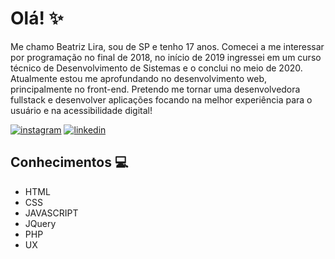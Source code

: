 # Olá! :sparkles:

 Me chamo Beatriz Lira, sou de SP e tenho 17 anos. Comecei a me interessar por programação no final de 2018, no início de 2019 ingressei em um curso técnico de Desenvolvimento de Sistemas e o conclui no meio de 2020. Atualmente estou me aprofundando no desenvolvimento web, principalmente no front-end. 
Pretendo me tornar uma desenvolvedora fullstack e desenvolver aplicações focando na melhor experiência para o usuário e na acessibilidade digital!
 
[![instagram](https://img.shields.io/badge/bealirag-%23000000?style=for-the-badge&logo=instagram)](https://www.instagram.com/bealirag) 
[![linkedin](https://img.shields.io/badge/beatrizliragonzaga-%23000000?style=for-the-badge&logo=linkedin)](https://www.linkedin.com/in/beatrizliragonzaga)


<!--
**blirag/blirag** is a ✨ _special_ ✨ repository because its `README.md` (this file) appears on your GitHub profile.
-->

## Conhecimentos 💻
- HTML
- CSS
- JAVASCRIPT
- JQuery
- PHP
- UX




